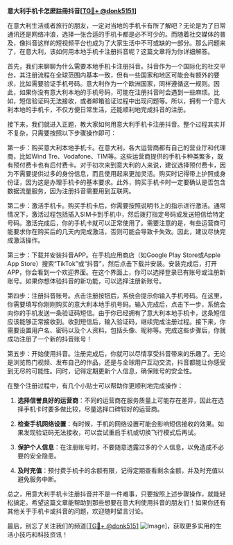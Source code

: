 **意大利手机卡怎麽註冊抖音[[TG💪+ @donk5151](https://t.me/s/donk5151)]**

在意大利生活或者旅行的朋友，一定对当地的手机卡有所了解吧？无论是为了日常通讯还是网络冲浪，选择一张合适的手机卡都是必不可少的。而随着社交媒体的普及，像抖音这样的短视频平台也成为了大家生活中不可或缺的一部分。那么问题来了，在意大利，该如何用本地手机卡注册抖音呢？这篇文章将为你详细解答。

首先，我们来聊聊为什么需要本地手机卡注册抖音。抖音作为一个国际化的社交平台，其注册流程在全球范围内基本一致，但有一些国家和地区可能会有额外的要求，比如需要验证手机号码。意大利作为一个欧洲国家，同样遵循这一规则。因此，如果你没有意大利本地的手机号码，可能在注册抖音时会遇到一些麻烦。比如，短信验证码无法接收，或者邮箱验证过程中出现问题等。所以，拥有一个意大利本地的手机卡，不仅方便日常生活，还能顺利地完成抖音的注册。

接下来，我们就进入正题，教大家如何用意大利手机卡注册抖音。整个过程其实并不复杂，只需要按照以下步骤操作即可：

第一步：购买意大利本地手机卡。在意大利，各大运营商都有自己的营业厅和代理商，比如Wind Tre、Vodafone、TIM等。这些运营商提供的手机卡种类繁多，既有预付费卡也有后付费卡。对于初次来到意大利的人来说，建议选择预付费卡，因为不需要提供过多的身份信息，而且使用起来更加灵活。购买时记得带上护照或身份证，因为这是办理手机卡的基本要求。此外，购买手机卡时一定要确认是否包含数据流量服务，因为注册抖音需要用到互联网。

第二步：激活手机卡。购买手机卡后，你需要按照说明书上的指示进行激活。通常情况下，激活过程包括插入SIM卡到手机中，然后拨打指定号码或发送短信给特定号码。激活完成后，你的手机卡就可以正常使用了。需要注意的是，有些运营商可能要求你在购买后的几天内完成激活，否则可能会导致卡失效。因此，建议尽快完成激活操作。

第三步：下载并安装抖音APP。在手机应用商店（如Google Play Store或Apple App Store）搜索“TikTok”或“抖音”，然后点击下载并安装。安装完成后，打开APP，你会看到一个欢迎界面。在这个界面上，你可以选择登录已有账号或注册新账号。如果你想体验抖音的新功能，可以选择注册新账号。

第四步：注册抖音账号。点击注册按钮后，系统会提示你输入手机号码。在这里，你需要填写你刚刚购买的意大利本地手机号码。输入完成后，点击下一步，系统会向你的手机发送一条验证码短信。由于你已经拥有了意大利本地手机卡，这条短信应该能够正常接收到。收到短信后，输入验证码，继续完成注册过程。接下来，你需要设置用户名、密码以及个人资料，包括头像、昵称等。完成这些步骤后，你就成功注册了一个新的抖音账号！

第五步：开始使用抖音。注册完成后，你就可以尽情享受抖音带来的乐趣了。无论是浏览热门视频、发布自己的作品，还是与全球用户互动交流，抖音都能让你感受到无尽的可能性。同时，记得定期更新个人信息，确保账号的安全性。

在整个注册过程中，有几个小贴士可以帮助你更顺利地完成操作：

1. **选择信誉良好的运营商**：不同的运营商在服务质量上可能存在差异，因此在选择手机卡时要多做比较，尽量选择口碑较好的运营商。
   
2. **检查手机网络设置**：有时候，手机的网络设置可能会影响短信接收的效果。如果发现验证码无法接收，可以尝试重启手机或切换飞行模式后再试。

3. **保护个人信息**：在注册账号时，不要随意透露过多的个人信息，以免造成不必要的安全隐患。

4. **及时充值**：预付费手机卡的余额有限，记得定期查看剩余金额，并及时充值以避免服务中断。

总之，用意大利手机卡注册抖音并不是一件难事，只要按照上述步骤操作，就能轻松搞定。希望这篇文章能帮助到那些想要在意大利使用抖音的朋友们！如果你还有其他关于手机卡或抖音的问题，欢迎随时留言讨论。

最后，别忘了关注我们的频道[[TG💪+ @donk5151](https://t.me/s/donk5151) ![Image](https://i.postimg.cc/rwNCRYN7/Snipaste-2025-04-30-17-27-05.png)]，获取更多实用的生活小技巧和科技资讯！
